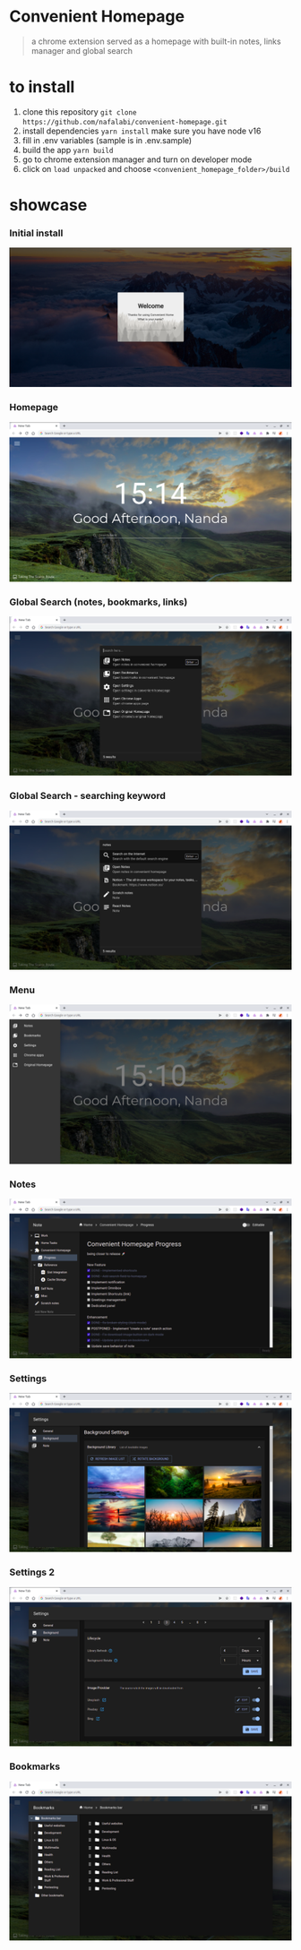 # Convenient Homepage

>a chrome extension served as a homepage with built-in notes, links manager and global search

# to install

1. clone this repository `git clone https://github.com/nafalabi/convenient-homepage.git`
2. install dependencies `yarn install` make sure you have node v16
3. fill in .env variables (sample is in .env.sample)
4. build the app `yarn build`
5. go to chrome extension manager and turn on developer mode
6. click on `load unpacked` and choose `<convenient_homepage_folder>/build`

# showcase

### Initial install
![](screenshots/ch-initial.png)
### Homepage
![](screenshots/ch-idle.png)
### Global Search (notes, bookmarks, links)
![](screenshots/ch-search-panel-open.png)
### Global Search - searching keyword
![](screenshots/ch-search-panel-entered-keyword.png)
### Menu
![](screenshots/ch-menus.png)
### Notes
![](screenshots/ch-notes.png)
### Settings
![](screenshots/ch-background-settings1.png)
### Settings 2
![](screenshots/ch-background-settings2.png)
### Bookmarks
![](screenshots/ch-bookmarks.png)
